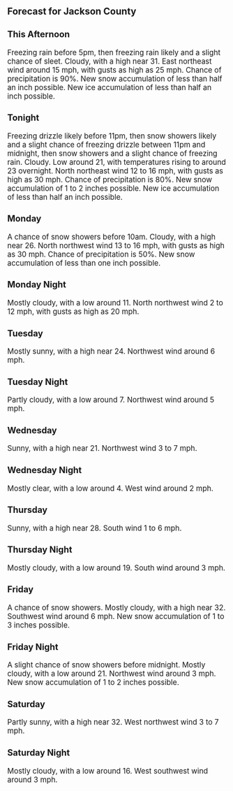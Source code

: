 <div>
   <h2>Forecast for Jackson County</h2>
   <p>
      <div style="font-size:120%">
         <h3>This Afternoon</h3>Freezing rain before 5pm, then freezing rain likely and a slight chance of sleet. Cloudy, with a high near 31. East northeast
         wind around 15 mph, with gusts as high as 25 mph. Chance of precipitation is 90%. New snow accumulation of less than half
         an inch possible. New ice accumulation of less than half an inch possible.<br></div>
   </p>
   <p>
      <div style="font-size:120%">
         <h3>Tonight</h3>Freezing drizzle likely before 11pm, then snow showers likely and a slight chance of freezing drizzle between 11pm and midnight,
         then snow showers and a slight chance of freezing rain. Cloudy. Low around 21, with temperatures rising to around 23 overnight.
         North northeast wind 12 to 16 mph, with gusts as high as 30 mph. Chance of precipitation is 80%. New snow accumulation of
         1 to 2 inches possible. New ice accumulation of less than half an inch possible.<br></div>
   </p>
   <p>
      <div style="font-size:120%">
         <h3>Monday</h3>A chance of snow showers before 10am. Cloudy, with a high near 26. North northwest wind 13 to 16 mph, with gusts as high as
         30 mph. Chance of precipitation is 50%. New snow accumulation of less than one inch possible.<br></div>
   </p>
   <p>
      <div style="font-size:120%">
         <h3>Monday Night</h3>Mostly cloudy, with a low around 11. North northwest wind 2 to 12 mph, with gusts as high as 20 mph.<br></div>
   </p>
   <p>
      <div style="font-size:120%">
         <h3>Tuesday</h3>Mostly sunny, with a high near 24. Northwest wind around 6 mph.<br></div>
   </p>
   <p>
      <div style="font-size:120%">
         <h3>Tuesday Night</h3>Partly cloudy, with a low around 7. Northwest wind around 5 mph.<br></div>
   </p>
   <p>
      <div style="font-size:120%">
         <h3>Wednesday</h3>Sunny, with a high near 21. Northwest wind 3 to 7 mph.<br></div>
   </p>
   <p>
      <div style="font-size:120%">
         <h3>Wednesday Night</h3>Mostly clear, with a low around 4. West wind around 2 mph.<br></div>
   </p>
   <p>
      <div style="font-size:120%">
         <h3>Thursday</h3>Sunny, with a high near 28. South wind 1 to 6 mph.<br></div>
   </p>
   <p>
      <div style="font-size:120%">
         <h3>Thursday Night</h3>Mostly cloudy, with a low around 19. South wind around 3 mph.<br></div>
   </p>
   <p>
      <div style="font-size:120%">
         <h3>Friday</h3>A chance of snow showers. Mostly cloudy, with a high near 32. Southwest wind around 6 mph. New snow accumulation of 1 to 3
         inches possible.<br></div>
   </p>
   <p>
      <div style="font-size:120%">
         <h3>Friday Night</h3>A slight chance of snow showers before midnight. Mostly cloudy, with a low around 21. Northwest wind around 3 mph. New snow
         accumulation of 1 to 2 inches possible.<br></div>
   </p>
   <p>
      <div style="font-size:120%">
         <h3>Saturday</h3>Partly sunny, with a high near 32. West northwest wind 3 to 7 mph.<br></div>
   </p>
   <p>
      <div style="font-size:120%">
         <h3>Saturday Night</h3>Mostly cloudy, with a low around 16. West southwest wind around 3 mph.<br></div>
   </p>
</div>